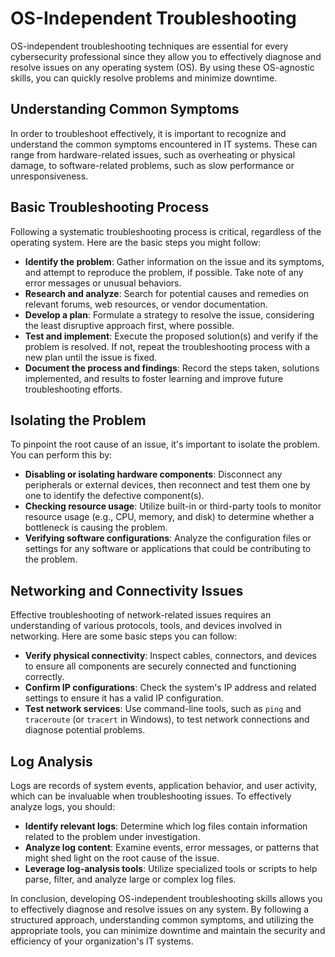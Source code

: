 # OS-Independent Troubleshooting

OS-independent troubleshooting techniques are essential for every cybersecurity professional since they allow you to effectively diagnose and resolve issues on any operating system (OS). By using these OS-agnostic skills, you can quickly resolve problems and minimize downtime.

## Understanding Common Symptoms

In order to troubleshoot effectively, it is important to recognize and understand the common symptoms encountered in IT systems. These can range from hardware-related issues, such as overheating or physical damage, to software-related problems, such as slow performance or unresponsiveness.

## Basic Troubleshooting Process

Following a systematic troubleshooting process is critical, regardless of the operating system. Here are the basic steps you might follow:

- **Identify the problem**: Gather information on the issue and its symptoms, and attempt to reproduce the problem, if possible. Take note of any error messages or unusual behaviors.
- **Research and analyze**: Search for potential causes and remedies on relevant forums, web resources, or vendor documentation.
- **Develop a plan**: Formulate a strategy to resolve the issue, considering the least disruptive approach first, where possible.
- **Test and implement**: Execute the proposed solution(s) and verify if the problem is resolved. If not, repeat the troubleshooting process with a new plan until the issue is fixed.
- **Document the process and findings**: Record the steps taken, solutions implemented, and results to foster learning and improve future troubleshooting efforts.

## Isolating the Problem

To pinpoint the root cause of an issue, it's important to isolate the problem. You can perform this by:

- **Disabling or isolating hardware components**: Disconnect any peripherals or external devices, then reconnect and test them one by one to identify the defective component(s).
- **Checking resource usage**: Utilize built-in or third-party tools to monitor resource usage (e.g., CPU, memory, and disk) to determine whether a bottleneck is causing the problem.
- **Verifying software configurations**: Analyze the configuration files or settings for any software or applications that could be contributing to the problem.

## Networking and Connectivity Issues

Effective troubleshooting of network-related issues requires an understanding of various protocols, tools, and devices involved in networking. Here are some basic steps you can follow:

- **Verify physical connectivity**: Inspect cables, connectors, and devices to ensure all components are securely connected and functioning correctly.
- **Confirm IP configurations**: Check the system's IP address and related settings to ensure it has a valid IP configuration.
- **Test network services**: Use command-line tools, such as `ping` and `traceroute` (or `tracert` in Windows), to test network connections and diagnose potential problems.

## Log Analysis

Logs are records of system events, application behavior, and user activity, which can be invaluable when troubleshooting issues. To effectively analyze logs, you should:

- **Identify relevant logs**: Determine which log files contain information related to the problem under investigation.
- **Analyze log content**: Examine events, error messages, or patterns that might shed light on the root cause of the issue.
- **Leverage log-analysis tools**: Utilize specialized tools or scripts to help parse, filter, and analyze large or complex log files.

In conclusion, developing OS-independent troubleshooting skills allows you to effectively diagnose and resolve issues on any system. By following a structured approach, understanding common symptoms, and utilizing the appropriate tools, you can minimize downtime and maintain the security and efficiency of your organization's IT systems.
